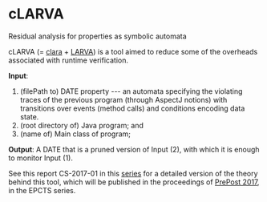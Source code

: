 # cLARVA
Residual analysis for properties as symbolic automata

cLARVA (= [clara](https://github.com/Sable/clara) + [LARVA](http://www.cs.um.edu.mt/svrg/Tools/LARVA/)) is a tool aimed to reduce some of the overheads associated with runtime verification.

**Input**: 
1. (filePath to) DATE property --- an automata specifying the violating traces of the previous program (through AspectJ notions) with transitions over events (method calls) and conditions encoding data state.
2. (root directory of) Java program; and
3. (name of) Main class of program;
      
**Output**: A DATE that is a pruned version of Input (2), with which it is enough to monitor Input (1).

See this report CS-2017-01 in this [series](https://www.um.edu.mt/ict/cs/research/technical_reports) for a detailed version of the theory behind this tool, which will be published in the proceedings of [PrePost 2017](http://staff.um.edu.mt/afra1/prepost17/), in the EPCTS series.

